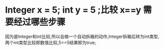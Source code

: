 # Integer x = 5; int y = 5 ;比较 x==y 需要经过哪些步骤
  因为是Integer和int比较,所以会做一个自动拆箱的动作,Integer拆箱后转为int类型,两个int类型比较即数值比较,5==5结果即为true;
